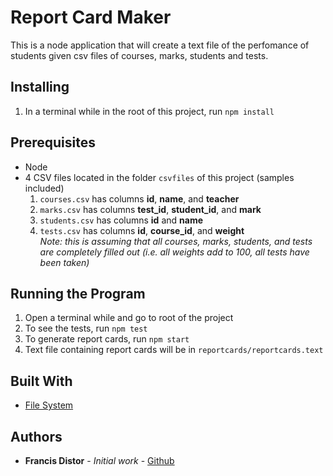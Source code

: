 # Report Card Maker

This is a node application that will create a text file of the perfomance of students given csv files of courses, marks, students and tests.

## Installing

1. In a terminal while in the root of this project, run `npm install`

## Prerequisites

- Node
- 4 CSV files located in the folder `csvfiles` of this project (samples included)
  1. `courses.csv` has columns **id**, **name**, and **teacher**
  1. `marks.csv` has columns **test_id**, **student_id**, and **mark**
  1. `students.csv` has columns **id** and **name**
  1. `tests.csv` has columns **id**, **course_id**, and **weight** <br />
     _Note: this is assuming that all courses, marks, students, and tests are completely filled out (i.e. all weights add to 100, all tests have been taken)_

## Running the Program

1. Open a terminal while and go to root of the project
1. To see the tests, run `npm test`
1. To generate report cards, run `npm start`
1. Text file containing report cards will be in `reportcards/reportcards.text`

## Built With

- [File System](https://nodejs.org/api/fs.html)

## Authors

- **Francis Distor** - _Initial work_ - [Github](https://github.com/fdistor)
